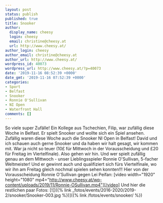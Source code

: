 ```yaml
---
layout: post
status: publish
published: true
title: Snooker
author:
  display_name: cheesy
  login: cheesy
  email: christine@cheesy.at
  url: http://www.cheesy.at/
author_login: cheesy
author_email: christine@cheesy.at
author_url: http://www.cheesy.at/
wordpress_id: 40073
wordpress_url: http://www.cheesy.at/?p=40073
date: '2019-11-16 08:52:39 +0000'
date_gmt: '2019-11-16 07:52:39 +0000'
categories:
- Sport
- Belfast
- Snooker
- Ronnie O'Sullivan
- NI Open
- Waterfront Hall
comments: []
---
```

So viele super Zufälle!
Ein Kollege aus Tschechien, Filip, war zufällig diese Woche in Belfast. Er spielt Snooker und wollte sich ein Spiel ansehen. Zufällig waren diese Woche auch die Snooker NI Open in Belfast! David und ich schauen auch gerne Snooker und da haben wir halt gesagt, wir kommen mit. War ja nicht so teuer (10£ für Mittwoch in der Vorausscheidung und £20 für Freitag im Viertelfinale). Also gehen wir hin. Und wer spielt zufällig genau an dem Mittwoch - unser Lieblingsspieler Ronnie O'Sullivan, 5-facher Weltmeister! Und er gewinnt auch und qualifiziert sich fürs Viertelfinale, wo wir ihn am Freitag gleich nochmal spielen sehen konnten!!!
Hier von der Vorausscheidung Ronnie O'Sullivan gegen Lei Peifan:
[video width="1920" height="1080" mp4="http://www.cheesy.at/wp-content/uploads/2019/11/Ronnie-OSullivan.mp4"][/video]
Und hier die restlichen paar Fotos:
[![]({% link _fotos/events/2016-2020/2019-2/snooker/Snooker-003.jpg %})]({% link /fotos/events/snooker/ %})
